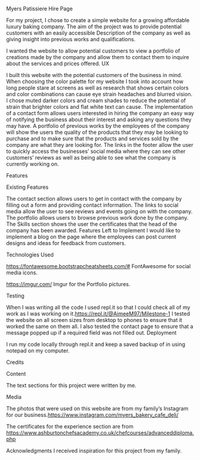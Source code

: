 Myers Patissiere Hire Page

For my project, I chose to create a simple website for a growing affordable luxury baking company. The aim of the project was to provide potential customers with an easily accessible
Description of the company as well as giving insight into previous works and qualifications.

I wanted the website to allow potential customers to view a portfolio of creations made by the company and allow them to contact them to inquire about the services and prices offered.
UX
 
I built this website with the potential customers of the business in mind. When choosing the color palette for my website I took into account how long people stare at screens as well as research that shows certain colors and color combinations can cause eye strain headaches and blurred vision. I chose muted darker colors and cream shades to reduce the potential of strain that brighter colors and flat white text can cause.
The implementation of a contact form allows users interested in hiring the company an easy way of notifying the business about their interest and asking any questions they may have.
A portfolio of previous works by the employees of the company will show the users the quality of the products that they may be looking to purchase and to make sure that the products and services sold by the company are what they are looking for.
The links in the footer allow the user to quickly access the businesses’ social media where they can see other customers’ reviews as well as being able to see what the company is currently working on.

Features

Existing Features

The contact section allows users to get in contact with the company by filling out a form and providing contact information.
The links to social media allow the user to see reviews and events going on with the company.
The portfolio allows users to browse previous work done by the company.
The Skills section shows the user the certificates that the head of the company has been awarded.
Features Left to Implement
I would like to implement a blog on the page where the employees can post current designs and ideas for feedback from customers. 
 
Technologies Used

https://fontawesome.bootstrapcheatsheets.com/#
FontAwesome for social media icons.

https://imgur.com/
Imgur for the Portfolio pictures.

Testing

When I was writing all the code I used repl.it so that I could check all of my work as I was working on it.https://repl.it/@AimeeM97/Milestone-1
I tested the website on all screen sizes from desktop to phones to ensure that it worked the same on them all.
I also tested the contact page to ensure that a message popped up if a required field was not filled out.
Deployment
 
I run my code locally through repl.it and keep a saved backup of in using notepad on my computer.

Credits

Content

The text sections for this project were written by me.

Media

The photos that were used on this website are from my family’s Instagram for our business.https://www.instagram.com/myers_bakery_cafe_deli/

The certificates for the experience section are from https://www.ashburtonchefsacademy.co.uk/chefcourses/advanceddiploma.php
 
 
Acknowledgments
I received inspiration for this project from my family.



